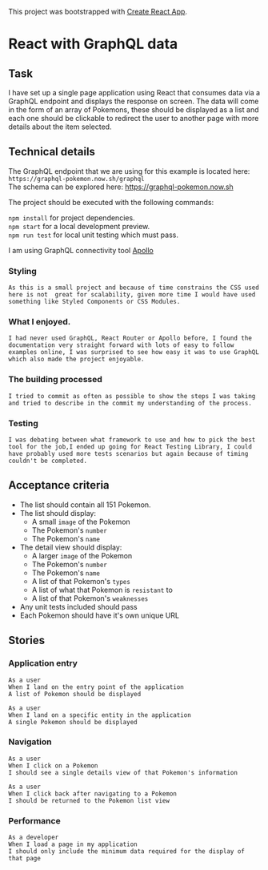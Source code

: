 This project was bootstrapped with [Create React App](https://github.com/facebook/create-react-app).

# React with GraphQL data

## Task

I have set up a single page application using React that consumes data via a GraphQL endpoint and displays the response on screen.
The data will come in the form of an array of Pokemons, these should be displayed as a list and each one should be clickable to redirect the user to another page with more details about the item selected.

## Technical details

The GraphQL endpoint that we are using for this example is located here: `https://graphql-pokemon.now.sh/graphql`  
The schema can be explored here: https://graphql-pokemon.now.sh

The project should be executed with the following commands:

`npm install` for project dependencies.  
`npm start` for a local development preview.  
`npm run test` for local unit testing which must pass.

I am using GraphQL connectivity tool [Apollo](https://www.apollographql.com)

### Styling

    As this is a small project and because of time constrains the CSS used here is not  great for scalability, given more time I would have used something like Styled Components or CSS Modules.

### What I enjoyed.

    I had never used GraphQL, React Router or Apollo before, I found the documentation very straight forward with lots of easy to follow examples online, I was surprised to see how easy it was to use GraphQL which also made the project enjoyable.

### The building processed

    I tried to commit as often as possible to show the steps I was taking and tried to describe in the commit my understanding of the process.

### Testing

    I was debating between what framework to use and how to pick the best tool for the job,I ended up going for React Testing Library, I could have probably used more tests scenarios but again because of timing couldn't be completed.

## Acceptance criteria

- The list should contain all 151 Pokemon.
- The list should display:
  - A small `image` of the Pokemon
  - The Pokemon's `number`
  - The Pokemon's `name`
- The detail view should display:
  - A larger `image` of the Pokemon
  - The Pokemon's `number`
  - The Pokemon's `name`
  - A list of that Pokemon's `types`
  - A list of what that Pokemon is `resistant` to
  - A list of that Pokemon's `weaknesses`
- Any unit tests included should pass
- Each Pokemon should have it's own unique URL

## Stories

### Application entry

    As a user
    When I land on the entry point of the application
    A list of Pokemon should be displayed

    As a user
    When I land on a specific entity in the application
    A single Pokemon should be displayed

### Navigation

    As a user
    When I click on a Pokemon
    I should see a single details view of that Pokemon's information

    As a user
    When I click back after navigating to a Pokemon
    I should be returned to the Pokemon list view

### Performance

    As a developer
    When I load a page in my application
    I should only include the minimum data required for the display of that page

